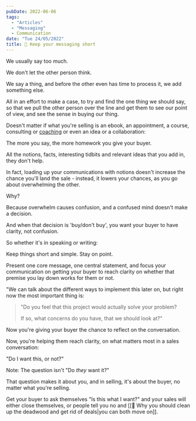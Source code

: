 ```yaml
---
pubDate: 2022-06-06
tags:
  - "Articles"
  - "Messaging"
  - Communication
date: "Tue 24/05/2022"
title: 📄 Keep your messaging short
---
```


We usually say too much.

We don't let the other person think.

We say a thing, and before the other even has time to process it, we add something else.

All in an effort to make a case, to try and find the one thing we should say, so that we pull the other person over the line and get them to see our point of view, and see the sense in buying our thing.

Doesn't matter if what you're selling is an ebook, an appointment, a course, consulting or [coaching](https://salesflowcoach.app/get-personal/) or even an idea or a collaboration:

The more you say, the more homework you give your buyer.

All the notions, facts, interesting tidbits and relevant ideas that you add in, they don't help.

In fact, loading up your communications with notions doesn't increase the chance you'll land the sale - instead, it lowers your chances, as you go about overwhelming the other.

Why?

Because overwhelm causes confusion, and a confused mind doesn't make a decision.

And when that decision is 'buy/don't buy', you want your buyer to have clarity, not confusion.

So whether it's in speaking or writing:

Keep things short and simple. Stay on point.

Present one core message, one central statement, and focus your communication on getting your buyer to reach clarity on whether that premise you lay down works for them or not.

"We can talk about the different ways to implement this later on, but right now the most important thing is:

> "Do you feel that this project would actually solve your problem?
>
>If so, what concerns do you have, that we should look at?"

Now you're giving your buyer the chance to reflect on the conversation.

Now, you're helping them reach clarity, on what matters most in a sales conversation:

"Do I want this, or not?"

Note: The question isn't "Do *they* want it?"

That question makes it about you, and in selling, it's about the buyer, no matter what you're selling.

Get your buyer to ask themselves "Is this what I want?" and your sales will either close themselves, or people tell you no and [[📄 Why you should clean up the deadwood and get rid of deals|you can both move on]].
